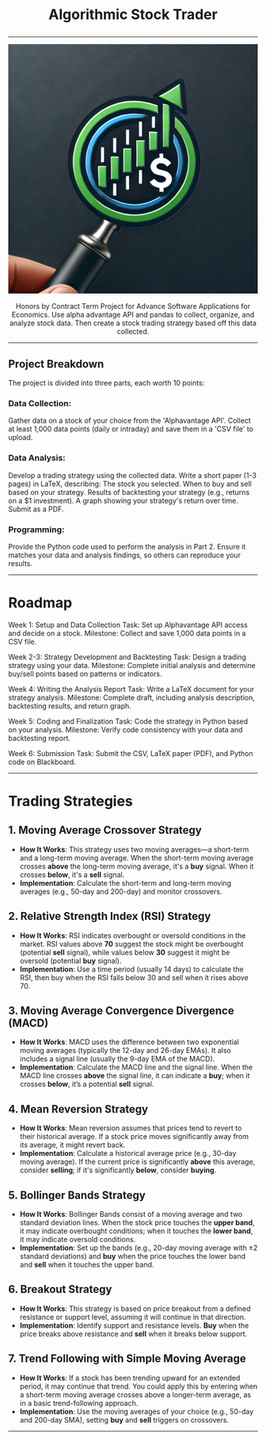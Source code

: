 # <p align="center">Algorithmic Stock Trader</p>

---

![Logo](b1deb98a-13e6-4496-be39-0d01353a43f4.webp)

<p align="center"> Honors by Contract Term Project for Advance Software Applications for Economics. Use alpha advantage API and pandas to collect, organize, and analyze stock data. Then create a stock trading strategy based off this data collected. </p>

---

## Project Breakdown
The project is divided into three parts, each worth 10 points:

### Data Collection:

Gather data on a stock of your choice from the 'Alphavantage API'.
Collect at least 1,000 data points (daily or intraday) and save them in a 'CSV file' to upload.
### Data Analysis:

Develop a trading strategy using the collected data.
Write a short paper (1-3 pages) in LaTeX, describing:
The stock you selected.
When to buy and sell based on your strategy.
Results of backtesting your strategy (e.g., returns on a $1 investment).
A graph showing your strategy's return over time.
Submit as a PDF.
### Programming:

Provide the Python code used to perform the analysis in Part 2.
Ensure it matches your data and analysis findings, so others can reproduce your results.

---

# Roadmap

Week 1: Setup and Data Collection
Task: Set up Alphavantage API access and decide on a stock.
Milestone: Collect and save 1,000 data points in a CSV file.

Week 2-3: Strategy Development and Backtesting
Task: Design a trading strategy using your data.
Milestone: Complete initial analysis and determine buy/sell points based on patterns or indicators.

Week 4: Writing the Analysis Report
Task: Write a LaTeX document for your strategy analysis.
Milestone: Complete draft, including analysis description, backtesting results, and return graph.

Week 5: Coding and Finalization
Task: Code the strategy in Python based on your analysis.
Milestone: Verify code consistency with your data and backtesting report.

Week 6: Submission
Task: Submit the CSV, LaTeX paper (PDF), and Python code on Blackboard.

---

# Trading Strategies

## 1. Moving Average Crossover Strategy
- **How It Works**: This strategy uses two moving averages—a short-term and a long-term moving average. When the short-term moving average crosses **above** the long-term moving average, it's a **buy** signal. When it crosses **below**, it's a **sell** signal.
- **Implementation**: Calculate the short-term and long-term moving averages (e.g., 50-day and 200-day) and monitor crossovers.

## 2. Relative Strength Index (RSI) Strategy
- **How It Works**: RSI indicates overbought or oversold conditions in the market. RSI values above **70** suggest the stock might be overbought (potential **sell** signal), while values below **30** suggest it might be oversold (potential **buy** signal).
- **Implementation**: Use a time period (usually 14 days) to calculate the RSI, then buy when the RSI falls below 30 and sell when it rises above 70.

## 3. Moving Average Convergence Divergence (MACD)
- **How It Works**: MACD uses the difference between two exponential moving averages (typically the 12-day and 26-day EMAs). It also includes a signal line (usually the 9-day EMA of the MACD).
- **Implementation**: Calculate the MACD line and the signal line. When the MACD line crosses **above** the signal line, it can indicate a **buy**; when it crosses **below**, it’s a potential **sell** signal.

## 4. Mean Reversion Strategy
- **How It Works**: Mean reversion assumes that prices tend to revert to their historical average. If a stock price moves significantly away from its average, it might revert back.
- **Implementation**: Calculate a historical average price (e.g., 30-day moving average). If the current price is significantly **above** this average, consider **selling**; if it's significantly **below**, consider **buying**.

## 5. Bollinger Bands Strategy
- **How It Works**: Bollinger Bands consist of a moving average and two standard deviation lines. When the stock price touches the **upper band**, it may indicate overbought conditions; when it touches the **lower band**, it may indicate oversold conditions.
- **Implementation**: Set up the bands (e.g., 20-day moving average with ±2 standard deviations) and **buy** when the price touches the lower band and **sell** when it touches the upper band.

## 6. Breakout Strategy
- **How It Works**: This strategy is based on price breakout from a defined resistance or support level, assuming it will continue in that direction.
- **Implementation**: Identify support and resistance levels. **Buy** when the price breaks above resistance and **sell** when it breaks below support.

## 7. Trend Following with Simple Moving Average
- **How It Works**: If a stock has been trending upward for an extended period, it may continue that trend. You could apply this by entering when a short-term moving average crosses above a longer-term average, as in a basic trend-following approach.
- **Implementation**: Use the moving averages of your choice (e.g., 50-day and 200-day SMA), setting **buy** and **sell** triggers on crossovers.

---
